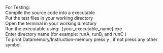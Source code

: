 For Testing: <br />
Compile the source code into a executable <br />
Put the test files in your working directory <br />
Open the terminal in your working directory <br />
Run the executable using: .\[your_executable_name].exe <br />
Enter directory name (for example: runA, runB, and runC ) <br />
To print Datamemory/Instruction-memory press y , if not press any other symbol. 
